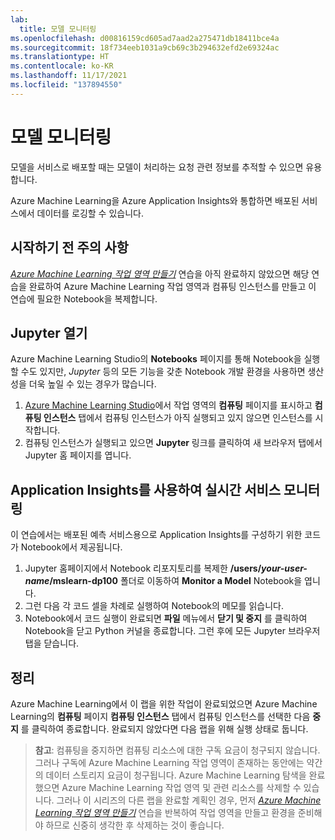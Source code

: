 ```yaml
---
lab:
  title: 모델 모니터링
ms.openlocfilehash: d00816159cd605ad7aad2a275471db18411bce4a
ms.sourcegitcommit: 18f734eeb1031a9cb69c3b294632efd2e69324ac
ms.translationtype: HT
ms.contentlocale: ko-KR
ms.lasthandoff: 11/17/2021
ms.locfileid: "137894550"
---
```

# <a name="monitor-a-model"></a>모델 모니터링

모델을 서비스로 배포할 때는 모델이 처리하는 요청 관련 정보를 추적할 수 있으면 유용합니다.

Azure Machine Learning을 Azure Application Insights와 통합하면 배포된 서비스에서 데이터를 로깅할 수 있습니다.

## <a name="before-you-start"></a>시작하기 전 주의 사항

*[Azure Machine Learning 작업 영역 만들기](01-create-a-workspace.md)* 연습을 아직 완료하지 않았으면 해당 연습을 완료하여 Azure Machine Learning 작업 영역과 컴퓨팅 인스턴스를 만들고 이 연습에 필요한 Notebook을 복제합니다.

## <a name="open-jupyter"></a>Jupyter 열기

Azure Machine Learning Studio의 **Notebooks** 페이지를 통해 Notebook을 실행할 수도 있지만, *Jupyter* 등의 모든 기능을 갖춘 Notebook 개발 환경을 사용하면 생산성을 더욱 높일 수 있는 경우가 많습니다.

1. [Azure Machine Learning Studio](https://ml.azure.com)에서 작업 영역의 **컴퓨팅** 페이지를 표시하고 **컴퓨팅 인스턴스** 탭에서 컴퓨팅 인스턴스가 아직 실행되고 있지 않으면 인스턴스를 시작합니다.
2. 컴퓨팅 인스턴스가 실행되고 있으면 **Jupyter** 링크를 클릭하여 새 브라우저 탭에서 Jupyter 홈 페이지를 엽니다.

## <a name="use-application-insights-to-monitor-a-real-time-service"></a>Application Insights를 사용하여 실시간 서비스 모니터링

이 연습에서는 배포된 예측 서비스용으로 Application Insights를 구성하기 위한 코드가 Notebook에서 제공됩니다.

1. Jupyter 홈페이지에서 Notebook 리포지토리를 복제한 **/users/*your-user-name*/mslearn-dp100** 폴더로 이동하여 **Monitor a Model** Notebook을 엽니다.
2. 그런 다음 각 코드 셀을 차례로 실행하여 Notebook의 메모를 읽습니다.
3. Notebook에서 코드 실행이 완료되면 **파일** 메뉴에서 **닫기 및 중지** 를 클릭하여 Notebook을 닫고 Python 커널을 종료합니다. 그런 후에 모든 Jupyter 브라우저 탭을 닫습니다.

## <a name="clean-up"></a>정리

Azure Machine Learning에서 이 랩을 위한 작업이 완료되었으면 Azure Machine Learning의 **컴퓨팅** 페이지 **컴퓨팅 인스턴스** 탭에서 컴퓨팅 인스턴스를 선택한 다음 **중지** 를 클릭하여 종료합니다. 완료되지 않았다면 다음 랩을 위해 실행 상태로 둡니다.

> **참고**: 컴퓨팅을 중지하면 컴퓨팅 리소스에 대한 구독 요금이 청구되지 않습니다. 그러나 구독에 Azure Machine Learning 작업 영역이 존재하는 동안에는 약간의 데이터 스토리지 요금이 청구됩니다. Azure Machine Learning 탐색을 완료했으면 Azure Machine Learning 작업 영역 및 관련 리소스를 삭제할 수 있습니다. 그러나 이 시리즈의 다른 랩을 완료할 계획인 경우, 먼저 *[Azure Machine Learning 작업 영역 만들기](01-create-a-workspace.md)* 연습을 반복하여 작업 영역을 만들고 환경을 준비해야 하므로 신중히 생각한 후 삭제하는 것이 좋습니다.